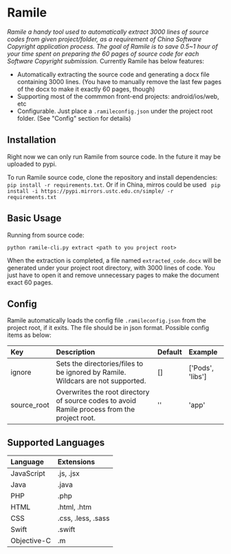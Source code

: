 # Ramile
_Ramile a handy tool used to automatically extract 3000 lines of source codes from given project/folder, as a requirement of China Software Copyright application process. The goal of Ramile is to save 0.5~1 hour of your time spent on preparing the 60 pages of source code for each Software Copyright submission._
Currently Ramile has below features:
 - Automatically extracting the source code and generating a docx file containing 3000 lines. (You have to manually remove the last few pages of the docx to make it exactly 60 pages, though)
 - Supporting most of the commmon front-end projects: android/ios/web, etc
 - Configurable. Just place a `.ramileconfig.json` under the project root folder. (See "Config" section for details)
 
## Installation

Right now we can only run Ramile from source code. In the future it may be uploaded to pypi.

To run Ramile source code, clone the repository and install dependencies: `pip install -r requirements.txt`. Or if in China, mirros could be used ` pip install -i https://pypi.mirrors.ustc.edu.cn/simple/ -r requirements.txt`

## Basic Usage

Running from source code:
```
python ramile-cli.py extract <path to you project root>
```
When the extraction is completed, a file named `extracted_code.docx` will be generated under your project root directory, with 3000 lines of code. You just have to open it and remove unnecessary pages to make the document exact 60 pages.

## Config

Ramile automatically loads the config file `.ramileconfig.json` from the project root, if it exits. The file should be in json format. Possible config items as below:

| Key         | Description | Default | Example    |
| :---------- | :---------- | :------ | :--------- |
| ignore | Sets the directories/files to be ignored by Ramile. Wildcars are not supported. | [] | ['Pods', 'libs'] |
| source_root | Overwrites the root directory of source codes to avoid Ramile process from the project root. | '' | 'app' |


## Supported Languages
| Language   | Extensions             |
| :--------- | :------------------ | 
| JavaScript | .js, .jsx  |
| Java | .java |
| PHP | .php |
| HTML | .html, .htm |
| CSS | .css, .less, .sass |
| Swift | .swift |
| Objective-C | .m |
